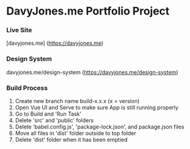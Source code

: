 # DavyJones.me Portfolio Project

### Live Site
[davyjones.me] (https://davyjones.me)

### Design System
davyjones.me/design-system (https://davyjones.me/design-system)

### Build Process
1. Create new branch name build-x.x.x (x = version)
2. Open Vue UI and Serve to make sure App is still running properly
3. Go to Build and 'Run Task'
4. Delete 'src' and 'public' folders
5. Delete 'babel.config.js', 'package-lock.json', and package.json files
6. Move all files in 'dist' folder outside to top folder
7. Delete 'dist' folder when it has been emptied
